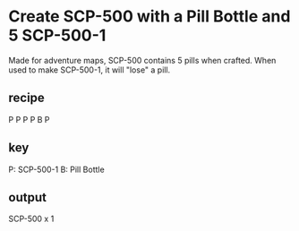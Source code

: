 # Create SCP-500 with a Pill Bottle and 5 SCP-500-1

Made for adventure maps, SCP-500 contains 5 pills when crafted. When used to make SCP-500-1, it will "lose" a pill.

## recipe
P P P
P B P

## key
P: SCP-500-1
B: Pill Bottle

## output
SCP-500 x 1

